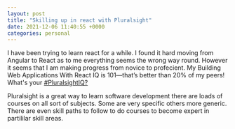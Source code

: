 ```yaml
---
layout: post
title: "Skilling up in react with Pluralsight"
date: 2021-12-06 11:40:55 +0000
categories: personal
---
```


I have been trying to learn react for a while. I found it hard moving from Angular to React as to me everything seems the wrong way round. However it seems that I am making progress from novice to profecient. My Building Web Applications With React IQ is 101—that’s better than 20% of my peers! What's your [#PluralsightIQ?](https://app.pluralsight.com/score/redir/e16c9cdb-8d37-4f4c-b015-a6cb6f7ecc91?3ab6833669)

Pluralsight is a great way to learn software development there are loads of courses on all sort of subjects. Some are very specific others more generic. There are even skill paths to follow to do courses to become expert in partililar skill areas.
